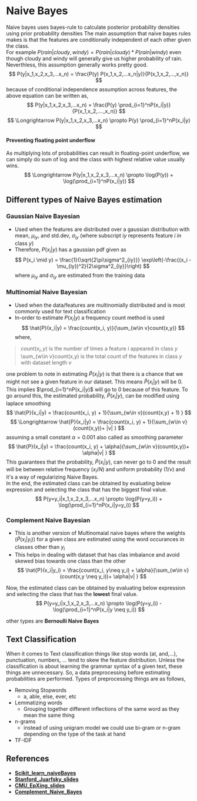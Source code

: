 # Naive Bayes
Naive bayes uses bayes-rule to calculate posterior probability densities using prior probability densities
The main assumption that naive bayes rules makes is that the features are conditionally independent of each other given the class.   
For example $P(rain|cloudy,windy) = P(rain|cloudy)*P(rain|windy)$ even though cloudy and windy will generally give us
higher probability of rain. Neverthless, this assumption generally works pretty good.
$$ P(y|x_1,x_2,x_3,...x_n) = \frac{P(y) P(x_1,x_2,...x_n|y)}{P(x_1,x_2,...,x_n)} $$
because of conditional independence assumption across features, the above equation can be written as,
$$ P(y|x_1,x_2,x_3,...x_n) = \frac{P(y) \prod_{i=1}^nP(x_i|y)}{P(x_1,x_2,....,x_n)} $$
$$ \Longrightarrow P(y|x_1,x_2,x_3,...x_n) \propto P(y) \prod_{i=1}^nP(x_i|y) $$

#### Preventing floating point underflow
As multiplying lots of probabilities can result in floating-point underflow, we can simply do sum of $\log$ and the class with highest relative value usually wins.
$$ \Longrightarrow P(y|x_1,x_2,x_3,...x_n) \propto \log(P(y)) + \log(\prod_{i=1}^nP(x_i|y)) $$
## Different types of Naive Bayes estimation
### Gaussian Naive Bayesian
  - Used when the features are distributed over a gaussian distribution with mean, $\mu_{iy}$, and std.dev, $\sigma_{iy}$ (where subscript $iy$ represents feature $i$ in class $y$)
  - Therefore, $P(x_i|y)$ has a gaussian pdf given as 
  $$ P(x_i \mid y) = \frac{1}{\sqrt{2\pi\sigma^2_{iy}}} \exp\left(-\frac{(x_i - \mu_{iy})^2}{2\sigma^2_{iy}}\right) $$
where $\mu_{iy}$ and $\sigma_{iy}$ are estimated from the training data

### Multinomial Naive Bayesian
  - Used when the  data/features are multinomially distributed and is most commonly used for text classification
  - In-order to estimate $P(x_i|y)$ a frequency count method is used
  $$ \hat{P}(x_i|y) = \frac{count(x_i, y)}{\sum_{w\in v}count(x,y)} $$
  where, 
  > $count(x_i, y)$ is the number of times a feature $i$ appeared in class $y$  
  > \sum_{w\in v}count(x,y) is the total count of the features in class $y$ with dataset length $v$  
    
one problem to note in estimating $\hat{P}(x_i|y)$ is that there is a chance that we might not see a given feature in our dataset. This means $\hat{P}(x_i|y)$ will be $0$. This implies $\prod_{i=1}^nP(x_i|y)$ will go to 0 because of this feature. To go around this, the estimated probability, $\hat{P}(x_i|y)$, can be modified using laplace smoothing
$$ \hat{P}(x_i|y) = \frac{count(x_i, y) + 1}{\sum_{w\in v}(count(x,y) + 1) } $$
$$ \Longrightarrow \hat{P}(x_i|y) = \frac{count(x_i, y) + 1}{\sum_{w\in v}(count(x,y))+ |v| } $$
assuming a small constant $\alpha = 0.001$ also called as smoothing parameter
$$ \hat{P}(x_i|y) = \frac{count(x_i, y) + \alpha}{\sum_{w\in v}(count(x,y))+ \alpha|v| } $$
This guarantees that the probability, $\hat{P}(x_i|y)$,  can never go to 0  and the result will be between relative frequency ($x_i/N$) and uniform probability ($1/v$) and it's a way of regularizing Naive Bayes.  
In the end, the estimated class can be obtained by evaluating below expression and selecting the class that has the biggest final value. 
$$  P(y=y_i|x_1,x_2,x_3,...x_n) \propto \log(P(y=y_i)) + \log(\prod_{i=1}^nP(x_i|y=y_i)) $$

### Complement Naive Bayesian
  - This is another version of Multinomaial naive bayes where the weights ($\hat{P}(x_i|y_i)$) for a given class are estimated using the word occurances in classes other than $y_i$
  - This helps in dealing with dataset that has clas imbalance and avoid skewed bias towards one class than the other
$$ \hat{P}(x_i|y_i) = \frac{count(x_i, y\neq y_i) + \alpha}{\sum_{w\in v}(count(x,y \neq y_i))+ \alpha|v| } $$

Now, the estimated class can be obtained by evaluating below expression and selecting the class that has the **lowest** final value. 
$$  P(y=y_i|x_1,x_2,x_3,...x_n) \propto \log(P(y=y_i)) - \log(\prod_{i=1}^nP(x_i|y \neq y_i)) $$

other types are **Bernoulli Naive Bayes**

## Text Classification
When it comes to Text classification things like stop words (at, and,...), punctuation, numbers, ... tend to skew the feature distribution. Unless the classification is about learning the grammar syntax of a given text, these things are unnecessary. So, a data preprocessing before estimating probabilities are performed. Types of preprocessing things are as follows, 
* Removing Stopwords
  - a, able, else, ever, etc
* Lemmatizing words
  - Grouping together different inflections of the same word as they mean the same thing
* n-grams 
  - instead of using unigram model we could use bi-gram or n-gram depending on the type of the task at hand 
* TF-IDF

## References
  - **[Scikit_learn_naiveBayes](https://scikit-learn.org/stable/modules/naive_bayes.html)**
  - **[Stanford_Juarfsky_slides](https://web.stanford.edu/~jurafsky/slp3/slides/7_NB.pdf)**
  - **[CMU_EpXing_slides](https://www.cs.cmu.edu/~epxing/Class/10701-10s/Lecture/lecture5.pdf)**
  - **[Complement_Naive_Bayes](https://people.csail.mit.edu/jrennie/papers/icml03-nb.pdf)**
